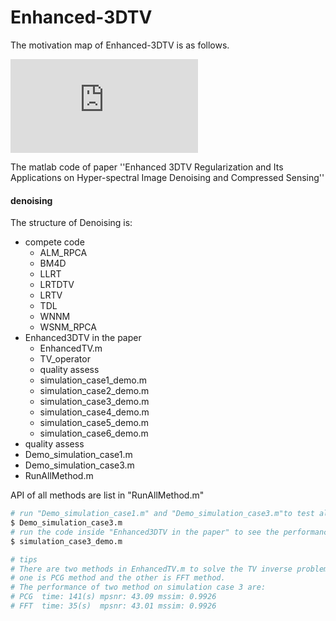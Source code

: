 # Enhanced-3DTV

The motivation map of Enhanced-3DTV is as follows. 

![motivation of Enhanced 3DTV](https://github.com/andrew-pengjj/Enhanced-3DTV/blob/master/Img/3DTVandOurs_v2.pdf)

The matlab code of paper ''Enhanced 3DTV Regularization and Its Applications on Hyper-spectral Image Denoising and Compressed Sensing''
 
  #### denoising
  The structure of Denoising is:
  * compete code
    * ALM_RPCA
    * BM4D
    * LLRT
    * LRTDTV
    * LRTV
    * TDL
    * WNNM
    * WSNM_RPCA
  * Enhanced3DTV in the paper
    * EnhancedTV.m
    * TV_operator
    * quality assess
    * simulation_case1_demo.m
    * simulation_case2_demo.m
    * simulation_case3_demo.m
    * simulation_case4_demo.m
    * simulation_case5_demo.m
    * simulation_case6_demo.m
  * quality assess
  * Demo_simulation_case1.m
  * Demo_simulation_case3.m
  * RunAllMethod.m

API of all methods are list in "RunAllMethod.m"  
```bash
# run "Demo_simulation_case1.m" and "Demo_simulation_case3.m"to test all the code. For example,
$ Demo_simulation_case3.m
# run the code inside "Enhanced3DTV in the paper" to see the performances of Enhanced 3DTV in Denoise tasks. For example,
$ simulation_case3_demo.m
```

```bash
# tips
# There are two methods in EnhancedTV.m to solve the TV inverse problem, 
# one is PCG method and the other is FFT method.
# The performance of two method on simulation case 3 are:
# PCG  time: 141(s) mpsnr: 43.09 mssim: 0.9926
# FFT  time: 35(s)  mpsnr: 43.01 mssim: 0.9926
```
